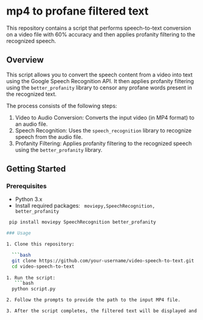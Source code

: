 # mp4 to profane filtered text 

This repository contains a script that performs speech-to-text conversion on a video file with 60% accuracy and then applies profanity filtering to the recognized speech.

## Overview

This script allows you to convert the speech content from a video into text using the Google Speech Recognition API. It then applies profanity filtering using the `better_profanity` library to censor any profane words present in the recognized text.

The process consists of the following steps:
1. Video to Audio Conversion: Converts the input video (in MP4 format) to an audio file.
2. Speech Recognition: Uses the `speech_recognition` library to recognize speech from the audio file.
3. Profanity Filtering: Applies profanity filtering to the recognized speech using the `better_profanity` library.

## Getting Started

### Prerequisites

- Python 3.x
- Install required packages: ` moviepy,SpeechRecognition, better_profanity`
 ```bash
  pip install moviepy SpeechRecognition better_profanity

### Usage

1. Clone this repository:

   ```bash
   git clone https://github.com/your-username/video-speech-to-text.git
   cd video-speech-to-text
   
1. Run the script:
    ```bash
   python script.py

2. Follow the prompts to provide the path to the input MP4 file.

3. After the script completes, the filtered text will be displayed and saved in a file named `text.txt`.

